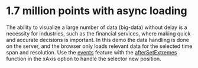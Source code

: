 # 1.7 million points with async loading

The ability to visualize a large number of data (big-data) without delay is a necessity for industries, such as the financial services, where making quick and accurate decisions is important. In this demo the data handling is done on the server, and the browser only loads relevant data for the selected time span and resolution.
Use the [events](https://api.highcharts.com/highstock/xAxis.events) feature with the [afterSetExtremes](https://api.highcharts.com/highstock/xAxis.events.afterSetExtremes) function in the xAxis option to handle the selector new position.
